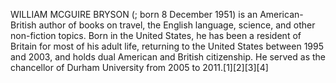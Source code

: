 WILLIAM MCGUIRE BRYSON (; born 8 December 1951) is an American-British author of books on travel, the English language, science, and other non-fiction topics. Born in the United States, he has been a resident of Britain for most of his adult life, returning to the United States between 1995 and 2003, and holds dual American and British citizenship. He served as the chancellor of Durham University from 2005 to 2011.[1][2][3][4]
